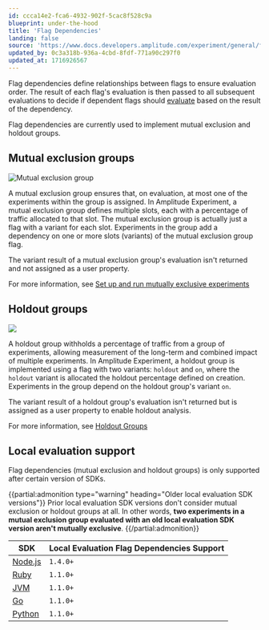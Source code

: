 ```yaml
---
id: ccca14e2-fca6-4932-902f-5cac8f528c9a
blueprint: under-the-hood
title: 'Flag Dependencies'
landing: false
source: 'https://www.docs.developers.amplitude.com/experiment/general/flag-dependencies/'
updated_by: 0c3a318b-936a-4cbd-8fdf-771a90c297f0
updated_at: 1716926567
---
```

Flag dependencies define relationships between flags to ensure evaluation order. The result of each flag's evaluation is then passed to all subsequent evaluations to decide if dependent flags should [evaluate](/docs/experiment/implementation#flag-dependencies) based on the result of the dependency.

Flag dependencies are currently used to implement mutual exclusion and holdout groups.

## Mutual exclusion groups

![Mutual exclusion group](statamic://asset::help_center_conversions::experiment/mutex-group.drawio.png)

A mutual exclusion group ensures that, on evaluation, at most one of the experiments within the group is assigned. In Amplitude Experiment, a mutual exclusion group defines multiple slots, each with a percentage of traffic allocated to that slot. The mutual exclusion group is actually just a flag with a variant for each slot. Experiments in the group add a dependency on one or more slots (variants) of the mutual exclusion group flag.

The variant result of a mutual exclusion group's evaluation isn't returned and not assigned as a user property.

For more information, see [Set up and run mutually exclusive experiments
](/docs/experiment/advanced-techniques/mutually-exclusive-experiments)

## Holdout groups

![](statamic://asset::help_center_conversions::experiment/holdout-group.drawio.png)

A holdout group withholds a percentage of traffic from a group of experiments, allowing measurement of the long-term and combined impact of multiple experiments. In Amplitude Experiment, a holdout group is implemented using a flag with two variants: `holdout` and `on`, where the `holdout` variant is allocated the holdout percentage defined on creation. Experiments in the group depend on the holdout group's variant `on`.

The variant result of a holdout group's evaluation isn't returned but is assigned as a user property to enable holdout analysis.

For more information, see [Holdout Groups](/docs/experiment/advanced-techniques/holdout-groups-exclude-users)
## Local evaluation support

Flag dependencies (mutual exclusion and holdout groups) is only supported after certain version of SDKs.

{{partial:admonition type="warning" heading="Older local evaluation SDK versions"}}
Prior local evaluation SDK versions don't consider mutual exclusion or holdout groups at all. In other words, **two experiments in a mutual exclusion group evaluated with an old local evaluation SDK version aren't mutually exclusive**.
{{/partial:admonition}}

| SDK | Local Evaluation Flag Dependencies Support |
| --- | --- |
| [Node.js](/docs/sdks/experiment-sdks/experiment-node-js) | `1.4.0+` |
| [Ruby](/docs/sdks/experiment-sdks/experiment-ruby) | `1.1.0+` |
| [JVM](/docs/sdks/experiment-sdks/experiment-jvm) | `1.1.0+` |
| [Go](/docs/sdks/experiment-sdks/experiment-go) | `1.1.0+` |
| [Python](/docs/sdks/experiment-sdks/experiment-python) | `1.1.0+` |
